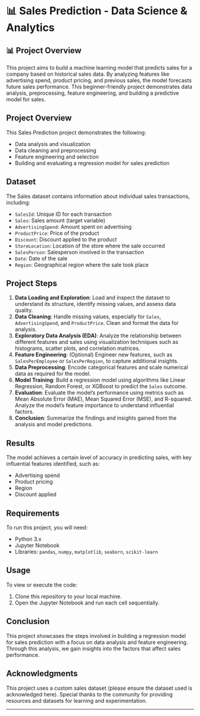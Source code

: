 # 📊 Sales Prediction - Data Science & Analytics

## 📊 Project Overview

This project aims to build a machine learning model that predicts sales for a company based on historical sales data. By analyzing features like advertising spend, product pricing, and previous sales, the model forecasts future sales performance. This beginner-friendly project demonstrates data analysis, preprocessing, feature engineering, and building a predictive model for sales.

## Project Overview

This Sales Prediction project demonstrates the following:
- Data analysis and visualization
- Data cleaning and preprocessing
- Feature engineering and selection
- Building and evaluating a regression model for sales prediction

## Dataset

The Sales dataset contains information about individual sales transactions, including:
- `SalesId`: Unique ID for each transaction
- `Sales`: Sales amount (target variable)
- `AdvertisingSpend`: Amount spent on advertising
- `ProductPrice`: Price of the product
- `Discount`: Discount applied to the product
- `StoreLocation`: Location of the store where the sale occurred
- `SalesPerson`: Salesperson involved in the transaction
- `Date`: Date of the sale
- `Region`: Geographical region where the sale took place

## Project Steps

1. **Data Loading and Exploration**: Load and inspect the dataset to understand its structure, identify missing values, and assess data quality.
2. **Data Cleaning**: Handle missing values, especially for `Sales`, `AdvertisingSpend`, and `ProductPrice`. Clean and format the data for analysis.
3. **Exploratory Data Analysis (EDA)**: Analyze the relationship between different features and sales using visualization techniques such as histograms, scatter plots, and correlation matrices.
4. **Feature Engineering**: (Optional) Engineer new features, such as `SalesPerEmployee` or `SalesPerRegion`, to capture additional insights.
5. **Data Preprocessing**: Encode categorical features and scale numerical data as required for the model.
6. **Model Training**: Build a regression model using algorithms like Linear Regression, Random Forest, or XGBoost to predict the `Sales` outcome.
7. **Evaluation**: Evaluate the model’s performance using metrics such as Mean Absolute Error (MAE), Mean Squared Error (MSE), and R-squared. Analyze the model’s feature importance to understand influential factors.
8. **Conclusion**: Summarize the findings and insights gained from the analysis and model predictions.

## Results

The model achieves a certain level of accuracy in predicting sales, with key influential features identified, such as:
- Advertising spend
- Product pricing
- Region
- Discount applied

## Requirements

To run this project, you will need:
- Python 3.x
- Jupyter Notebook
- Libraries: `pandas`, `numpy`, `matplotlib`, `seaborn`, `scikit-learn`

## Usage

To view or execute the code:
1. Clone this repository to your local machine.
2. Open the Jupyter Notebook and run each cell sequentially.

## Conclusion

This project showcases the steps involved in building a regression model for sales prediction with a focus on data analysis and feature engineering. Through this analysis, we gain insights into the factors that affect sales performance.

## Acknowledgments

This project uses a custom sales dataset (please ensure the dataset used is acknowledged here). Special thanks to the community for providing resources and datasets for learning and experimentation.

---
